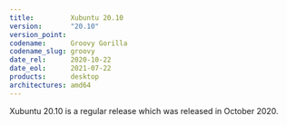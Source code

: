 ```yaml
---
title:         Xubuntu 20.10
version:       "20.10"
version_point:
codename:      Groovy Gorilla
codename_slug: groovy
date_rel:      2020-10-22
date_eol:      2021-07-22
products:      desktop
architectures: amd64
---
```


Xubuntu 20.10 is a regular release which was released in October 2020.
